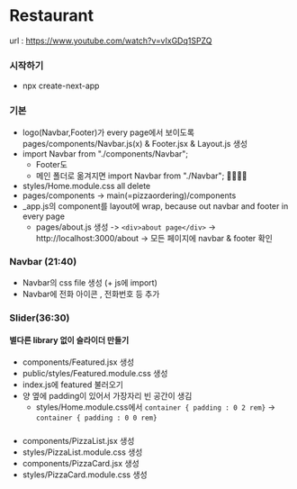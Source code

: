 # Restaurant

url : https://www.youtube.com/watch?v=vIxGDq1SPZQ

### 시작하기
- npx create-next-app

### 기본
* logo(Navbar,Footer)가 every page에서 보이도록 pages/components/Navbar.js(x) & Footer.jsx & Layout.js 생성
* import Navbar from "./components/Navbar"; 
  + Footer도
  + 메인 폴더로 옮겨지면 import Navbar from "./Navbar"; 🚬🚬🚬🚬
* styles/Home.module.css all delete
* pages/components -> main(=pizzaordering)/components 
* _app.js의 component를 layout에 wrap, because out navbar and footer in every page
  + pages/about.js 생성 -> ``` <div>about page</div> ``` -> http://localhost:3000/about -> 모든 페이지에 navbar & footer 확인

### Navbar (21:40)
* Navbar의 css file 생성 (+ js에 import)
* Navbar에 전화 아이콘 , 전화번호 등 추가

### Slider(36:30)
#### 별다른 library 없이 슬라이더 만들기
* components/Featured.jsx 생성
* public/styles/Featured.module.css 생성
* index.js에 featured 불러오기
* 양 옆에 padding이 있어서 가장자리 빈 공간이 생김
  + styles/Home.module.css에서 ```container { padding : 0 2 rem}``` -> ```container { padding : 0 0 rem}```

###
* components/PizzaList.jsx 생성
* styles/PizzaList.module.css 생성
* components/PizzaCard.jsx 생성
* styles/PizzaCard.module.css 생성
